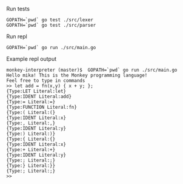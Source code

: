 Run tests

    GOPATH=`pwd` go test ./src/lexer
    GOPATH=`pwd` go test ./src/parser

Run repl

    GOPATH=`pwd` go run ./src/main.go 

Example repl output
    
    monkey-interpreter (master)$  GOPATH=`pwd` go run ./src/main.go 
    Hello mika! This is the Monkey programming language!
    Feel free to type in commands
    >> let add = fn(x,y) { x + y; };
    {Type:LET Literal:let}
    {Type:IDENT Literal:add}
    {Type:= Literal:=}
    {Type:FUNCTION Literal:fn}
    {Type:( Literal:(}
    {Type:IDENT Literal:x}
    {Type:, Literal:,}
    {Type:IDENT Literal:y}
    {Type:) Literal:)}
    {Type:{ Literal:{}
    {Type:IDENT Literal:x}
    {Type:+ Literal:+}
    {Type:IDENT Literal:y}
    {Type:; Literal:;}
    {Type:} Literal:}}
    {Type:; Literal:;}
    >> 

